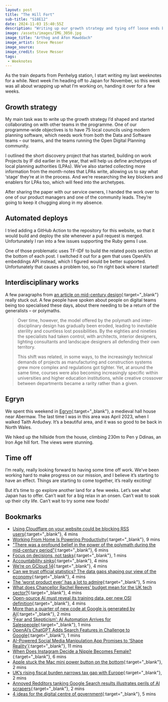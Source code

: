 ```yaml
---
layout: post
title: "The Hill Fort"
sub-title: "S18E12"
date: 2024-11-03 15:40:55Z
description: "Writing up our growth strategy and tying off loose ends before an extended break abroad. Ciao for now."
image: /assets/images/IMG_3050.jpg
image_title: "Arthog and Afon Mawddach"
image_artist: Steve Messer
image_source:
image_credit: Steve Messer
tags:
 - Weeknotes
---
```


As the train departs from Penhelyg station, I start writing my last weeknotes for a while. Next week I’m heading off to Japan for November, so this week was all about wrapping up what I’m working on, handing it over for a few weeks.

## Growth strategy

My main task was to write up the growth strategy I’d shaped and started collaborating on with other teams in the programme. One of our programme-wide objectives is to have 75 local councils using modern planning software, which needs work from both the Data and Software teams – our teams, and the teams running the Open Digital Planning community.

I outlined the short discovery project that has started, building on work Projects by IF did earlier in the year, that will help us define archetypes of local planning authorities (LPAs). We’ve also started collecting more information from the month-notes that LPAs write, allowing us to say what ‘stage’ they’re at in the process. And we’re researching the key blockers and enablers for LPAs too, which will feed into the archetypes. 

After sharing the paper with our service owners, I handed the work over to one of our product managers and one of the community leads. They’re going to keep it chugging along in my absence. 

## Automated deploys

I tried adding a GitHub Action to the repository for this website, so that it would build and deploy the site whenever a pull request is merged. Unfortunately I ran into a few issues supporting the Ruby gems I use. 

One of those problematic uses TF-IDF to build the related posts section at the bottom of each post. I switched it out for a gem that uses OpenAI’s embeddings API instead, which I figured would be better supported. Unfortunately that causes a problem too, so I’m right back where I started!

## Interdisciplinary works

A few paragraphs from [an article on mid-century design](https://www.dezeen.com/2024/10/15/power-polymath-mid-century-period-modern/){:target="_blank"} really stuck out. A few people have spoken about people on digital teams being too specialised these days, about there needing to be a return of the generalists – or polymaths. 

> Over time, however, the model offered by the polymath and inter-disciplinary design has gradually been eroded, leading to inevitable sterility and countless lost possibilities. By the eighties and nineties the specialists had taken control, with architects, interior designers, lighting consultants and landscape designers all defending their own territory.
> 
> This shift was related, in some ways, to the increasingly technical demands of projects as manufacturing and construction systems grew more complex and regulations got tighter. Yet, at around the same time, courses were also becoming increasingly specific within universities and higher education institutions, while creative crossover between departments became a rarity rather than a given.

## Egryn

We spent this weekend in [Egryn](https://www.nationaltrust.org.uk/holidays/wales/egryn){:target="_blank"}, a medieval hall house near Abermaw. The last time I was in this area was April 2023, when I walked Taith Ardudwy. It’s a beautiful area, and it was so good to be back in North Wales.

We hiked up the hillside from the house, climbing 230m to Pen y Ddinas, an Iron Age hill fort. The views were stunning. 

## Time off

I’m really, really looking forward to having some time off work. We’ve been working hard to make progress on our mission, and I believe it’s starting to have an effect. Things are starting to come together, it’s really exciting!

But it’s time to go explore another land for a few weeks. Let’s see what Japan has to offer. Can’t wait for a big relax in an onsen. Can’t wait to soak up their city life. Can’t wait to try some new foods!

## Bookmarks

- [Using Cloudflare on your website could be blocking RSS users](https://openrss.org/blog/using-cloudflare-on-your-website-could-be-blocking-rss-users){:target="_blank"}, 4 mins
- [Working From Home Is Powering Productivity](https://www.imf.org/en/Publications/fandd/issues/2024/09/working-from-home-is-powering-productivity-bloom){:target="_blank"}, 9 mins
- ["There was a profound belief in the power of the polymath during the mid-century period"](https://www.dezeen.com/2024/10/15/power-polymath-mid-century-period-modern/){:target="_blank"}, 6 mins
- [Focus on decisions, not tasks](https://technicalwriting.dev/strategy/decisions.html){:target="_blank"}, 1 mins
- [Accountability sinks](https://aworkinglibrary.com/writing/accountability-sinks){:target="_blank"}, 4 mins
- [We’re on GCloud 14](https://words.ff.studio/on-gcloud-14){:target="_blank"}, 4 mins
- [Can we trust official statistics? The data gaps shaping our view of the economy](https://www.ft.com/content/4978a9f8-e2d5-4a9d-80e7-02b0ba2bd56c?shareType=nongift){:target="_blank"}, 4 mins
- [The ‘worst product ever’ has a lot to admire](https://www.dezeen.com/2024/10/28/humane-ai-pin-worst-product-abb-d-taiyo-driftime-opinion/){:target="_blank"}, 5 mins
- [What does Chancellor Rachel Reeves’ budget mean for the UK tech sector?](https://www.thestack.technology/chancellor-rachel-reeves-announces-a-budget-thats-light-on-tech-heavy-on-tax/){:target="_blank"}, 4 mins
- [Open-source AI must reveal its training data, per new OSI definition](https://www.theverge.com/2024/10/28/24281820/open-source-initiative-definition-artificial-intelligence-meta-llama){:target="_blank"}, 4 mins
- [More than a quarter of new code at Google is generated by AI](https://www.theverge.com/2024/10/29/24282757/google-new-code-generated-ai-q3-2024){:target="_blank"}, 2 mins
- [‘Fear and Skepticism’: AI Automation Arrives for Salespeople](https://www.theinformation.com/articles/fear-and-skepticism-ai-automation-arrives-for-salespeople){:target="_blank"}, 1 mins
- [OpenAI’s ChatGPT Adds Search Features in Challenge to Google](https://www.theinformation.com/briefings/openais-chatgpt-adds-search-features-in-challenge-to-google){:target="_blank"}, 1 mins
- [AI-Powered Social Media Manipulation App Promises to ‘Shape Reality’](https://www.404media.co/ai-powered-social-media-manipulation-app-promises-to-shape-reality-4/){:target="_blank"}, 11 mins
- [When Does Instagram Decide a Nipple Becomes Female?](https://www.404media.co/when-does-instagram-decide-a-nipple-becomes-female/){:target="_blank"}, 6 mins
- [Apple stuck the Mac mini power button on the bottom](https://appleinsider.com/articles/24/10/29/apple-stuck-the-mac-mini-power-button-on-the-bottom?utm_medium=rss){:target="_blank"}, 2 mins
- [UK’s rising fiscal burden narrows tax gap with Europe](https://on.ft.com/4hjsCQN){:target="_blank"}, 2 mins
- [Annoyed Redditors tanking Google Search results illustrates perils of AI scrapers](https://arstechnica.com/gadgets/2024/10/fake-restaurant-tips-on-reddit-a-reminder-of-google-ai-overviews-inherent-flaws/){:target="_blank"}, 2 mins
- [4 ideas for the digital centre of government](https://www.dxw.com/2024/10/4-ideas-for-the-digital-centre-of-government/?trk=feed_main-feed-card_feed-article-content){:target="_blank"}, 5 mins
